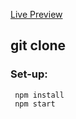 <a href="" target="_blank">Live Preview</a> 

## git clone 

### Set-up:
     npm install
     npm start
